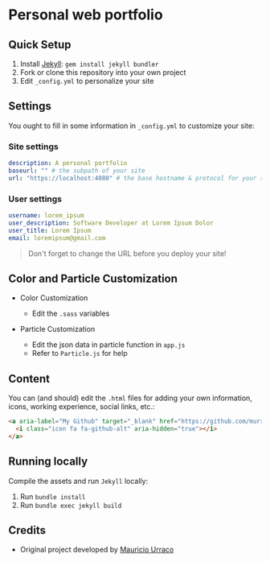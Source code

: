 # Personal web portfolio

## Quick Setup

1. Install [Jekyll](https://jekyllrb.com/): `gem install jekyll bundler`
2. Fork or clone this repository into your own project
3. Edit `_config.yml` to personalize your site

## Settings

You ought to fill in some information in `_config.yml` to customize your site:

### Site settings
```yml
description: A personal portfolio
baseurl: "" # the subpath of your site
url: "https://localhost:4080" # the base hostname & protocol for your site
```

### User settings
```yml
username: lorem_ipsum
user_description: Software Developer at Lorem Ipsum Dolor
user_title: Lorem Ipsum
email: loremipsum@gmail.com
```

> Don't forget to change the URL before you deploy your site!

## Color and Particle Customization

- Color Customization
  - Edit the `.sass` variables

- Particle Customization
  - Edit the json data in particle function in `app.js`
  - Refer to `Particle.js` for help

## Content

You can (and should) edit the `.html` files for adding your own information, icons, working experience, social links, etc.:

```html
<a aria-label="My Github" target="_blank" href="https://github.com/murraco">
  <i class="icon fa fa-github-alt" aria-hidden="true"></i>
</a>
```

## Running locally

Compile the assets and run `Jekyll` locally:

1. Run `bundle install`
2. Run `bundle exec jekyll build`

## Credits

- Original project developed by [Mauricio Urraco](https://github.com/murraco)
